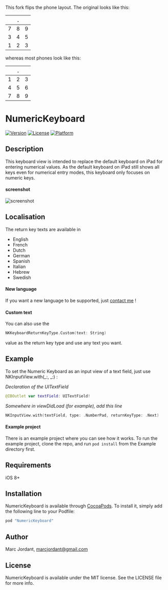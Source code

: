 This fork flips the phone layout. The original looks like this:

|   | . |   |
|---|---|---|
|7|8|9
|3|4|5
|1|2|3

whereas most phones look like this:

|   | . |  |
|---|---|---|
|1|2|3
|4|5|6
|7|8|9

# NumericKeyboard

[![Version](https://img.shields.io/cocoapods/v/NumericKeyboard.svg?style=flat)](http://cocoapods.org/pods/NumericKeyboard)
[![License](https://img.shields.io/cocoapods/l/NumericKeyboard.svg?style=flat)](http://cocoapods.org/pods/NumericKeyboard)
[![Platform](https://img.shields.io/cocoapods/p/NumericKeyboard.svg?style=flat)](http://cocoapods.org/pods/NumericKeyboard)


## Description

This keyboard view is intended to replace the default keyboard on iPad for entering numerical values.
As the default keyboard on iPad still shows all keys even for numerical entry modes, this keyboard only focuses on numeric keys.

#### screenshot

![screenshot](https://github.com/marcjordant/NumericKeyboard/blob/master/example.png?raw=true)


## Localisation

The return key texts are available in 

  * English
  * French
  * Dutch
  * German
  * Spanish
  * Italian
  * Hebrew
  * Swedish


#### New language
If you want a new language to be supported, just [contact me](mailto:marcjordant@gmail.com?subject=NumericKeyboard) !

#### Custom text
You can also use the 

```Swift
NKKeyboardReturnKeyType.Custom(text: String) 
```

value as the return key type and use any text you want.


## Example

To set the Numeric Keyboard as an input view of a text field, just use NKInputView.with(_:, _:) :

_Declaration of the UITextField_

```Swift
@IBOutlet var textField: UITextField!
```

_Somewhere in viewDidLoad (for example), add this line_

```Swift
NKInputView.with(textField, type: .NumberPad, returnKeyType: .Next)
```

#### Example project

There is an example project where you can see how it works.
To run the example project, clone the repo, and run `pod install` from the Example directory first.

## Requirements

iOS 8+

## Installation

NumericKeyboard is available through [CocoaPods](http://cocoapods.org). To install
it, simply add the following line to your Podfile:

```ruby
pod "NumericKeyboard"
```

## Author

Marc Jordant, marcjordant@gmail.com

## License

NumericKeyboard is available under the MIT license. See the LICENSE file for more info.
